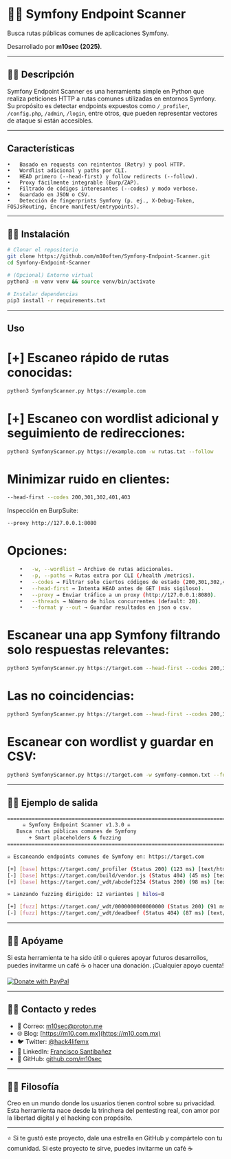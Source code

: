 # 🏴‍☠️ Symfony Endpoint Scanner

Busca rutas públicas comunes de aplicaciones Symfony.

Desarrollado por **m10sec (2025)**.

---

## 🏴‍☠️ Descripción
Symfony Endpoint Scanner es una herramienta simple en Python que realiza peticiones HTTP a rutas comunes utilizadas en entornos Symfony. Su propósito es detectar endpoints expuestos como `/_profiler`, `/config.php`, `/admin`, `/login`, entre otros, que pueden representar vectores de ataque si están accesibles.

---

## Características
	•	Basado en requests con reintentos (Retry) y pool HTTP.
	•	Wordlist adicional y paths por CLI.
	•	HEAD primero (--head-first) y follow redirects (--follow).
	•	Proxy fácilmente integrable (Burp/ZAP).
	•	Filtrado de códigos interesantes (--codes) y modo verbose.
	•	Guardado en JSON o CSV.
	•	Detección de fingerprints Symfony (p. ej., X-Debug-Token, FOSJsRouting, Encore manifest/entrypoints).

---

## 🏴‍☠️ Instalación

```bash
# Clonar el repositorio
git clone https://github.com/m10often/Symfony-Endpoint-Scanner.git
cd Symfony-Endpoint-Scanner

# (Opcional) Entorno virtual
python3 -m venv venv && source venv/bin/activate

# Instalar dependencias
pip3 install -r requirements.txt
```
---
## Uso

# [+] Escaneo rápido de rutas conocidas:

```bash
python3 SymfonyScanner.py https://example.com
```

# [+] Escaneo con wordlist adicional y seguimiento de redirecciones:

```bash
python3 SymfonyScanner.py https://example.com -w rutas.txt --follow
```
# Minimizar ruido en clientes:

```bash
--head-first --codes 200,301,302,401,403
```
Inspección en BurpSuite:
```bash
--proxy http://127.0.0.1:8080
```

# Opciones:
```bash
	•	-w, --wordlist → Archivo de rutas adicionales.
	•	-p, --paths → Rutas extra por CLI (/health /metrics).
	•	--codes → Filtrar solo ciertos códigos de estado (200,301,302,403).
	•	--head-first → Intenta HEAD antes de GET (más sigiloso).
	•	--proxy → Enviar tráfico a un proxy (http://127.0.0.1:8080).
	•	--threads → Número de hilos concurrentes (default: 20).
	•	--format y --out → Guardar resultados en json o csv.
```

# Escanear una app Symfony filtrando solo respuestas relevantes:
```bash
python3 SymfonyScanner.py https://target.com --head-first --codes 200,301,302,401,403
```

# Las no coincidencias:
```bash
python3 SymfonyScanner.py https://target.com --head-first --codes 200,301,302,401,403 --verbose
```

# Escanear con wordlist y guardar en CSV:
```bash
python3 SymfonyScanner.py https://target.com -w symfony-common.txt --format csv --out resultados.csv
```
---


## 🏴‍☠️ Ejemplo de salida

```bash
====================================================================================
     ☠️ Symfony Endpoint Scanner v1.3.0 ☠️
   Busca rutas públicas comunes de Symfony
       + Smart placeholders & fuzzing
====================================================================================

☠️ Escaneando endpoints comunes de Symfony en: https://target.com

[+] [base] https://target.com/_profiler (Status 200) (123 ms) [text/html] | X-Debug-Token presente (Symfony Profiler)
[-] [base] https://target.com/build/vendor.js (Status 404) (45 ms) [text/html]
[+] [base] https://target.com/_wdt/abcdef1234 (Status 200) (98 ms) [text/html]

» Lanzando fuzzing dirigido: 12 variantes | hilos=8

[+] [fuzz] https://target.com/_wdt/0000000000000000 (Status 200) (91 ms) [text/html] [parent=/ _wdt/abcdef1234]
[-] [fuzz] https://target.com/_wdt/deadbeef (Status 404) (87 ms) [text/html] [parent=/ _wdt/abcdef1234]

```
---

## 🏴‍☠️ Apóyame

Si esta herramienta te ha sido útil o quieres apoyar futuros desarrollos, puedes invitarme un café ☕ o hacer una donación. ¡Cualquier apoyo cuenta!

[![Donate with PayPal](https://img.shields.io/badge/PayPal-Donate-blue.svg)](https://www.paypal.com/paypalme/moften)

---

## 🏴‍☠️ Contacto y redes

- 💌 Correo: [m10sec@proton.me](mailto:m10sec@proton.me)
- 🌐 Blog: [https://m10.com.mx](https://m10.com.mx)
- 🐦 Twitter: [@hack4lifemx](https://twitter.com/hack4lifemx)
- 💼 LinkedIn: [Francisco Santibañez](https://www.linkedin.com/in/franciscosantibanez)
- 🐙 GitHub: [github.com/m10sec](https://github.com/moften)

---

## 🏴‍☠️ Filosofía

Creo en un mundo donde los usuarios tienen control sobre su privacidad. Esta herramienta nace desde la trinchera del pentesting real, con amor por la libertad digital y el hacking con propósito.

---

⭐ Si te gustó este proyecto, dale una estrella en GitHub y compártelo con tu comunidad.
Si este proyecto te sirve, puedes invitarme un café ☕
